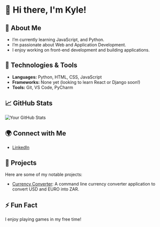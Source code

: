 # 👋 Hi there, I'm Kyle!

## 🌱 About Me
- I’m currently learning JavaScript, and Python.
- I’m passionate about Web and Application Development.
- I enjoy working on front-end development and building applications.

## 🔧 Technologies & Tools
- **Languages:** Python, HTML, CSS, JavaScript
- **Frameworks:** None yet (looking to learn React or Django soon!)
- **Tools:** Git, VS Code, PyCharm

## 📈 GitHub Stats
![Your GitHub Stats](https://github-readme-stats.vercel.app/api?username=yourusername&show_icons=true&theme=radical)

## 🌍 Connect with Me
- [LinkedIn](https://www.linkedin.com/in/kyle-dirks-b4584922b)

## 📂 Projects
Here are some of my notable projects:
- [Currency Converter](https://github.com/wolfSkullCave/currency-converter-wolf-skullcave): A command line currency converter application to convert USD and EURO into ZAR.

## ⚡ Fun Fact
I enjoy playing games in my free time!
